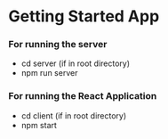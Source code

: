 # Getting Started App
### For running the server
- cd server (if in root directory)
- npm run server

### For running the React Application
- cd client (if in root directory)
- npm start

